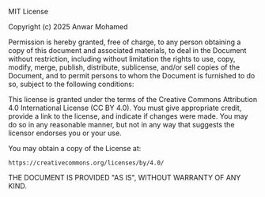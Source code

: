 MIT License

Copyright (c) 2025 Anwar Mohamed

Permission is hereby granted, free of charge, to any person obtaining a copy
of this document and associated materials, to deal in the Document without restriction,
including without limitation the rights to use, copy, modify, merge, publish, distribute, sublicense,
and/or sell copies of the Document, and to permit persons to whom the Document is furnished to do so,
subject to the following conditions:

This license is granted under the terms of the Creative Commons Attribution 4.0 International License (CC BY 4.0).
You must give appropriate credit, provide a link to the license, and indicate if changes were made.
You may do so in any reasonable manner, but not in any way that suggests the licensor endorses you or your use.

You may obtain a copy of the License at:

    https://creativecommons.org/licenses/by/4.0/

THE DOCUMENT IS PROVIDED "AS IS", WITHOUT WARRANTY OF ANY KIND.
